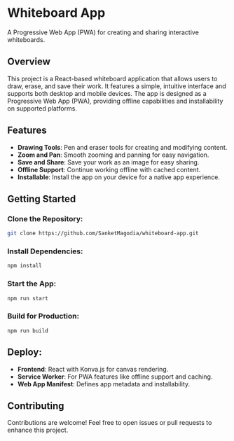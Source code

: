 # Whiteboard App

A Progressive Web App (PWA) for creating and sharing interactive whiteboards.

## Overview

This project is a React-based whiteboard application that allows users to draw, erase, and save their work. It features a simple, intuitive interface and supports both desktop and mobile devices. The app is designed as a Progressive Web App (PWA), providing offline capabilities and installability on supported platforms.

## Features

- **Drawing Tools**: Pen and eraser tools for creating and modifying content.
- **Zoom and Pan**: Smooth zooming and panning for easy navigation.
- **Save and Share**: Save your work as an image for easy sharing.
- **Offline Support**: Continue working offline with cached content.
- **Installable**: Install the app on your device for a native app experience.

## Getting Started

### Clone the Repository:
```bash
git clone https://github.com/SanketMagodia/whiteboard-app.git
```
### Install Dependencies:
```bash
npm install
```
### Start the App:
```bash
npm run start
```
### Build for Production:
```
npm run build
```

## Deploy:
- **Frontend**: React with Konva.js for canvas rendering.
- **Service Worker**: For PWA features like offline support and caching.
- **Web App Manifest**: Defines app metadata and installability.

## Contributing
Contributions are welcome! Feel free to open issues or pull requests to enhance this project.




